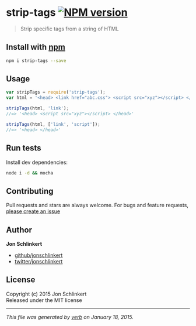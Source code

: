 # strip-tags [![NPM version](https://badge.fury.io/js/strip-tags.svg)](http://badge.fury.io/js/strip-tags)

> Strip specific tags from a string of HTML

## Install with [npm](npmjs.org)

```bash
npm i strip-tags --save
```

## Usage

```js
var stripTags = require('strip-tags');
var html = '<head> <link href="abc.css"> <script src="xyz"></script> </head>';

stripTags(html, 'link');
//=> '<head> <script src="xyz"></script> </head>'

stripTags(html, ['link', 'script']);
//=> '<head> </head>'
```

## Run tests

Install dev dependencies:

```bash
node i -d && mocha
```

## Contributing
Pull requests and stars are always welcome. For bugs and feature requests, [please create an issue](https://github.com/jonschlinkert/strip-tags/issues)

## Author

**Jon Schlinkert**
 
+ [github/jonschlinkert](https://github.com/jonschlinkert)
+ [twitter/jonschlinkert](http://twitter.com/jonschlinkert) 

## License
Copyright (c) 2015 Jon Schlinkert  
Released under the MIT license

***

_This file was generated by [verb](https://github.com/assemble/verb) on January 18, 2015._
